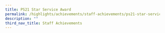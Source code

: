 ```yaml
---
title: PS21 Star Service Award
permalink: /highlights/achievements/staff-achievements/ps21-star-service-award/
description: ""
third_nav_title: Staff Achievements
---
```

